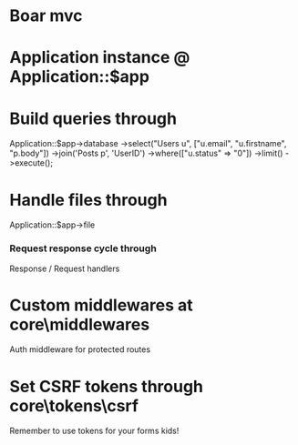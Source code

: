 # Boar mvc

# Application instance @ Application::$app

#

# Build queries through 

Application::$app->database
    ->select("Users u", ["u.email", "u.firstname", "p.body"])
    ->join('Posts p', 'UserID')
    ->where(["u.status" => "0"])
    ->limit()
    ->execute();

# Handle files through 

Application::$app->file

### Request response cycle through 

Response / Request handlers

# Custom middlewares at core\middlewares

Auth middleware for protected routes

# Set CSRF tokens through core\tokens\csrf

Remember to use tokens for your forms kids!